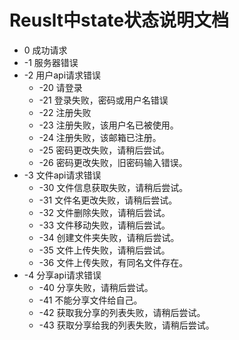 # Reuslt中state状态说明文档
* 0 成功请求
* -1 服务器错误
* -2 用户api请求错误
    * -20 请登录
    * -21 登录失败，密码或用户名错误
    * -22 注册失败
    * -23 注册失败，该用户名已被使用。
    * -24 注册失败，该邮箱已注册。
    * -25 密码更改失败，请稍后尝试。
    * -26 密码更改失败，旧密码输入错误。
* -3 文件api请求错误
    * -30 文件信息获取失败，请稍后尝试。
    * -31 文件名更改失败，请稍后尝试。
    * -32 文件删除失败，请稍后尝试。
    * -33 文件移动失败，请稍后尝试。
    * -34 创建文件夹失败，请稍后尝试。
    * -35 文件上传失败，请稍后尝试。
    * -36 文件上传失败，有同名文件存在。
* -4 分享api请求错误
    * -40 分享失败，请稍后尝试。
    * -41 不能分享文件给自己。
    * -42 获取我分享的列表失败，请稍后尝试。
    * -43 获取分享给我的列表失败，请稍后尝试。